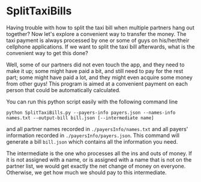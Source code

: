 # SplitTaxiBills
Having trouble with how to split the taxi bill when multiple partners hang out together? Now let's explore a convenient way to transfer the money.
The taxi payment is always processed by one or some of guys on his/her/their cellphone applications. If we want to split the taxi bill afterwards, what is the convenient way to get this done?

Well, some of our partners did not even touch the app, and they need to make it up; some might have paid a bit, and still need to pay for the rest part; some might have paid a lot, and they might even acquire some money from other guys! This program is aimed at a convenient payment on each person that could be automatically calculated.

You can run this python script easily with the following command line

<code>python SplitTaxiBills.py --payers-info payers.json --names-info names.txt --output-bill bill.json [--intermediate name]</code>

 and all partner names recorded in <code>./payersInfo/names.txt</code> and all payers' information recorded in <code>./payersInfo/payers.json</code>. This command will generate a bill <code>bill.json</code> which contains all the information you need.
  
  The intermediate is the one who processes all the ins and outs of money. If it is not assigned with a name, or is assigned with a name that is not on the partner list, we would get exactly the net change of money on everyone. Otherwise, we get how much we should pay to this intermediate.
